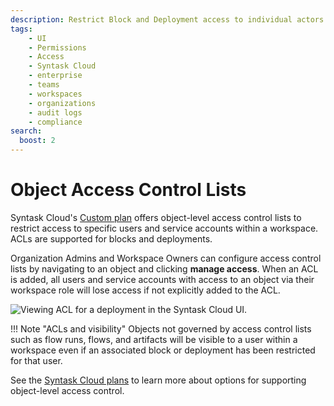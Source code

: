 ```yaml
---
description: Restrict Block and Deployment access to individual actors within a workspace. 
tags:
    - UI
    - Permissions
    - Access
    - Syntask Cloud
    - enterprise
    - teams
    - workspaces
    - organizations
    - audit logs
    - compliance
search:
  boost: 2
---
```


# Object Access Control Lists <span class="badge cloud"></span></span> <span class="badge custom"></span>

Syntask Cloud's [Custom plan](https://www.syntask.io/pricing) offers object-level access control lists to restrict access to specific users and service accounts within a workspace. ACLs are supported for blocks and deployments.

Organization Admins and Workspace Owners can configure access control lists by navigating to an object and clicking **manage access**.
When an ACL is added, all users and service accounts with access to an object via their workspace role will lose access if not explicitly added to the ACL.

![Viewing ACL for a deployment in the Syntask Cloud UI.](/img/ui/access-control.png)

!!! Note "ACLs and visibility"
  Objects not governed by access control lists such as flow runs, flows, and artifacts will be visible to a user within a workspace even if an associated block or deployment has been restricted for that user.

See the [Syntask Cloud plans](https://www.syntask.io/pricing) to learn more about options for supporting object-level access control.
